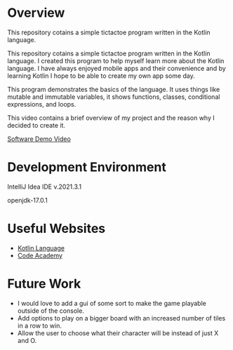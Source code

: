 # Overview
This repository cotains a simple tictactoe program written in the Kotlin language.


This repository cotains a simple tictactoe program written in the Kotlin language. I created this program to help myself learn more about the Kotlin language. I have always enjoyed mobile apps and their convenience and by learning Kotlin I hope to be able to create my own app some day.

This program demonstrates the basics of the language. It uses things like mutable and immutable variables, it shows functions, classes, conditional expressions, and loops.

This video contains a brief overview of my project and the reason why I decided to create it. 

[Software Demo Video](https://youtu.be/ZUj7QYTKSGw)

# Development Environment

IntelliJ Idea IDE v.2021.3.1

openjdk-17.0.1

# Useful Websites


* [Kotlin Language](https://kotlinlang.org/)
* [Code Academy](https://www.codecademy.com/learn/learn-kotlin)

# Future Work

* I would love to add a gui of some sort to make the game playable outside of the console.
* Add options to play on a bigger board with an increased number of tiles in a row to win.
* Allow the user to choose what their character will be instead of just X and O.
